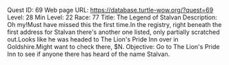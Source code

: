 Quest ID: 69
Web page URL: https://database.turtle-wow.org/?quest=69
Level: 28
Min Level: 22
Race: 77
Title: The Legend of Stalvan
Description: Oh my!Must have missed this the first time.In the registry, right beneath the first address for Stalvan there's another one listed, only partially scratched out.Looks like he was headed to The Lion's Pride Inn over in Goldshire.Might want to check there, $N.
Objective: Go to The Lion's Pride Inn to see if anyone there has heard of the name Stalvan.
